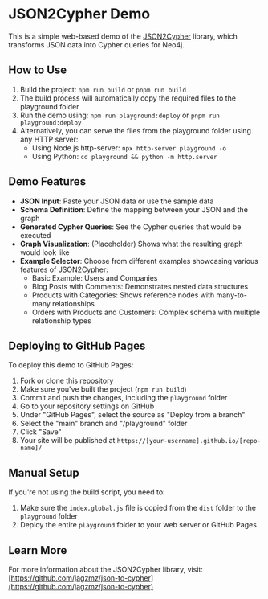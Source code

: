 # JSON2Cypher Demo

This is a simple web-based demo of the [JSON2Cypher](https://github.com/jagzmz/json-to-cypher) library, which transforms JSON data into Cypher queries for Neo4j.

## How to Use

1. Build the project: `npm run build` or `pnpm run build`
2. The build process will automatically copy the required files to the playground folder
3. Run the demo using: `npm run playground:deploy` or `pnpm run playground:deploy`
4. Alternatively, you can serve the files from the playground folder using any HTTP server:
   - Using Node.js http-server: `npx http-server playground -o`
   - Using Python: `cd playground && python -m http.server`

## Demo Features

- **JSON Input**: Paste your JSON data or use the sample data
- **Schema Definition**: Define the mapping between your JSON and the graph
- **Generated Cypher Queries**: See the Cypher queries that would be executed
- **Graph Visualization**: (Placeholder) Shows what the resulting graph would look like
- **Example Selector**: Choose from different examples showcasing various features of JSON2Cypher:
  - Basic Example: Users and Companies
  - Blog Posts with Comments: Demonstrates nested data structures
  - Products with Categories: Shows reference nodes with many-to-many relationships
  - Orders with Products and Customers: Complex schema with multiple relationship types

## Deploying to GitHub Pages

To deploy this demo to GitHub Pages:

1. Fork or clone this repository
2. Make sure you've built the project (`npm run build`)
3. Commit and push the changes, including the `playground` folder
4. Go to your repository settings on GitHub
5. Under "GitHub Pages", select the source as "Deploy from a branch"
6. Select the "main" branch and "/playground" folder
7. Click "Save"
8. Your site will be published at `https://[your-username].github.io/[repo-name]/`

## Manual Setup

If you're not using the build script, you need to:

1. Make sure the `index.global.js` file is copied from the `dist` folder to the `playground` folder
2. Deploy the entire `playground` folder to your web server or GitHub Pages

## Learn More

For more information about the JSON2Cypher library, visit:
[https://github.com/jagzmz/json-to-cypher](https://github.com/jagzmz/json-to-cypher) 